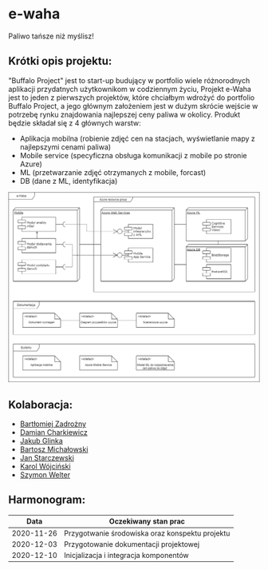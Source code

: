 # e-waha
Paliwo tańsze niż myślisz!

## Krótki opis projektu:
"Buffalo Project" jest to start-up budujący w portfolio wiele różnorodnych aplikacji przydatnych użytkownikom w codziennym życiu,
Projekt e-Waha jest to jeden z pierwszych projektów, które chciałbym wdrożyć do portfolio Buffalo Project, a jego głównym założeniem jest w dużym skrócie wejście w potrzebę rynku znajdowania najlepszej ceny paliwa w okolicy. 
Produkt będzie składał się z 4 głównych warstw:
- Aplikacja mobilna (robienie zdjęć cen na stacjach, wyświetlanie mapy z najlepszymi cenami paliwa)
- Mobile service (specyficzna obsługa komunikacji z mobile po stronie Azure)
- ML (przetwarzanie zdjęć otrzymanych z mobile, forcast)
- DB (dane z ML, identyfikacja)

![](https://github.com/bzadrozny/e-waha/blob/main/Architektura%20fizyczna.png)

## Kolaboracja: 
- [Bartłomiej Zadrożny](https://github.com/bzadrozny)
- [Damian Charkiewicz](https://github.com/charkied)
- [Jakub Glinka](https://github.com/GlinkaJakub)
- [Bartosz Michałowski](https://github.com/jaskola8)
- [Jan Starczewski](https://github.com/jstarczewski)
- [Karol Wójciński](https://github.com/kwojcinski)
- [Szymon Welter](https://github.com/SzymonWelter)

## Harmonogram:
| Data | Oczekiwany stan prac |
| ------ | ------ |
| 2020-11-26 | Przygotwanie środowiska oraz konspektu projektu |
| 2020-12-03 | Przygotowanie dokumentacji projektowej |
| 2020-12-10 | Inicjalizacja i integracja komponentów |
